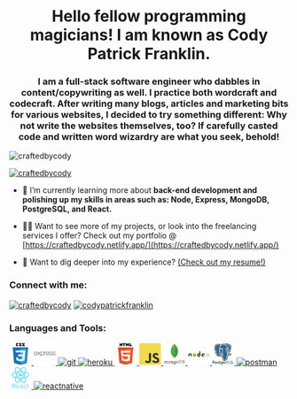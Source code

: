<h1 align="center">Hello fellow programming magicians! I am known as Cody Patrick Franklin.</h1>
<h3 align="center">I am a full-stack software engineer who dabbles in content/copywriting as well. I practice both wordcraft and codecraft. After writing many blogs, articles and marketing bits for various websites, I decided to try something different: Why not write the websites themselves, too? If carefully casted code and written word wizardry are what you seek, behold!</h3>

<p align="left"> <img src="https://komarev.com/ghpvc/?username=craftedbycody&label=Profile%20views&color=0e75b6&style=flat" alt="craftedbycody" /> </p>

<p align="left"> <a href="https://twitter.com/craftedbycody" target="blank"><img src="https://img.shields.io/twitter/follow/craftedbycody?logo=twitter&style=for-the-badge" alt="craftedbycody" /></a> </p>

- 🌱 I’m currently learning more about **back-end development and polishing up my skills in areas such as: Node, Express, MongoDB, PostgreSQL, and React.**

- 👨‍💻 Want to see more of my projects, or look into the freelancing services I offer? Check out my portfolio @ [https://craftedbycody.netlify.app/](https://craftedbycody.netlify.app/)

- 📄 Want to dig deeper into my experience? [(Check out my resume!)]((https://docs.google.com/document/d/1ZhIkak4zQVgQOzcfo4zoysLCUd-1aO4A/edit?usp=sharing&ouid=108223413109561243745&rtpof=true&sd=true))

<h3 align="left">Connect with me:</h3>
<p align="left">
<a href="https://twitter.com/craftedbycody" target="blank"><img align="center" src="https://raw.githubusercontent.com/rahuldkjain/github-profile-readme-generator/master/src/images/icons/Social/twitter.svg" alt="craftedbycody" height="30" width="40" /></a>
<a href="https://linkedin.com/in/codypatrickfranklin" target="blank"><img align="center" src="https://raw.githubusercontent.com/rahuldkjain/github-profile-readme-generator/master/src/images/icons/Social/linked-in-alt.svg" alt="codypatrickfranklin" height="30" width="40" /></a>
</p>

<h3 align="left">Languages and Tools:</h3>
<p align="left"> <a href="https://www.w3schools.com/css/" target="_blank" rel="noreferrer"> <img src="https://raw.githubusercontent.com/devicons/devicon/master/icons/css3/css3-original-wordmark.svg" alt="css3" width="40" height="40"/> </a> <a href="https://expressjs.com" target="_blank" rel="noreferrer"> <img src="https://raw.githubusercontent.com/devicons/devicon/master/icons/express/express-original-wordmark.svg" alt="express" width="40" height="40"/> </a> <a href="https://git-scm.com/" target="_blank" rel="noreferrer"> <img src="https://www.vectorlogo.zone/logos/git-scm/git-scm-icon.svg" alt="git" width="40" height="40"/> </a> <a href="https://heroku.com" target="_blank" rel="noreferrer"> <img src="https://www.vectorlogo.zone/logos/heroku/heroku-icon.svg" alt="heroku" width="40" height="40"/> </a> <a href="https://www.w3.org/html/" target="_blank" rel="noreferrer"> <img src="https://raw.githubusercontent.com/devicons/devicon/master/icons/html5/html5-original-wordmark.svg" alt="html5" width="40" height="40"/> </a> <a href="https://developer.mozilla.org/en-US/docs/Web/JavaScript" target="_blank" rel="noreferrer"> <img src="https://raw.githubusercontent.com/devicons/devicon/master/icons/javascript/javascript-original.svg" alt="javascript" width="40" height="40"/> </a> <a href="https://www.mongodb.com/" target="_blank" rel="noreferrer"> <img src="https://raw.githubusercontent.com/devicons/devicon/master/icons/mongodb/mongodb-original-wordmark.svg" alt="mongodb" width="40" height="40"/> </a> <a href="https://nodejs.org" target="_blank" rel="noreferrer"> <img src="https://raw.githubusercontent.com/devicons/devicon/master/icons/nodejs/nodejs-original-wordmark.svg" alt="nodejs" width="40" height="40"/> </a> <a href="https://www.postgresql.org" target="_blank" rel="noreferrer"> <img src="https://raw.githubusercontent.com/devicons/devicon/master/icons/postgresql/postgresql-original-wordmark.svg" alt="postgresql" width="40" height="40"/> </a> <a href="https://postman.com" target="_blank" rel="noreferrer"> <img src="https://www.vectorlogo.zone/logos/getpostman/getpostman-icon.svg" alt="postman" width="40" height="40"/> </a> <a href="https://reactjs.org/" target="_blank" rel="noreferrer"> <img src="https://raw.githubusercontent.com/devicons/devicon/master/icons/react/react-original-wordmark.svg" alt="react" width="40" height="40"/> </a> <a href="https://reactnative.dev/" target="_blank" rel="noreferrer"> <img src="https://reactnative.dev/img/header_logo.svg" alt="reactnative" width="40" height="40"/> </a> </p>
